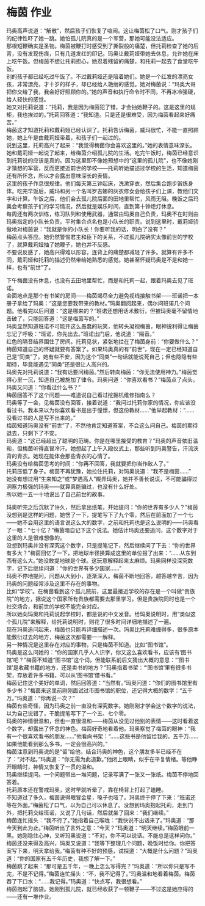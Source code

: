 # 梅茵 作业
玛奥高声说道：“解散”，然后孩子们恢复了喧闹。这让梅茵松了口气。刚才孩子们的纪律性吓了她一跳。她怕孤儿院真的是一个军营，那她可能没法适应。  
那根短鞭确实是圣物。梅茵被鞭打时感受到了撕裂般的痛楚，但托莉检查了她的后背，没有发现伤痕，只有几道发红的印记。玛奥让戴莉娅带她去休息，允许她在床上吃午饭。但梅茵不想让托莉担心，她忍着残留的痛楚，和托莉一起去了食堂吃午饭。  
别的孩子都已经吃过午饭了。不过戴莉娅还是陪着她们。她是一个红发的漂亮女孩，非常漂亮，才十岁的样子，却已经给人艳丽的感觉。她对梅茵说：“玛奥大哥把你交给了我，我会好好照顾你的。”她的声音和执行命令时不同，不再冰冷强硬，给人轻快的感觉。  
她又对托莉说道：“托莉，我是因为梅茵犯了错，才会抽她鞭子的。这是这里的规矩，我也挨过的。”托莉回答道：“我知道。只是还是很难受，因为梅茵看起来好痛苦。”  
梅茵这才知道托莉和戴莉娅已经认识了。托莉告诉梅茵，威玛很忙，不能一直照顾她，她上午是由戴莉娅带着，和孩子们一起过的。  
说到这里，托莉高兴了起来：“我觉得梅茵你会喜欢这里的。”她的表情意味深长。  
她和戴莉娅一起说了起来，给梅茵介绍孤儿院的生活。吃完午饭时，梅茵已经意识到托莉说的应该是真的。因为这里即不像她预想中的“这里的孤儿院”，也不像她刚才猜想的军营，反而更接近前世的学校——托莉听她描述过学校的生活，知道梅茵还有所怀念，所以才会露出意味深长的表情。  
这里的孩子作息很规律。他们每天第三钟起床，洗漱穿衣，然后集合跑步锻炼身体。吃完早饭后，威玛和另一个名叫罗吉娜的灰衣修女会给孩子们上课，教他们文字和计算。午饭之后，他们会去孤儿院后面的田地里帮忙，风雨无阻。晚饭之后玛奥会考察孩子们的学习情况，然后就是娱乐时间，直到第十钟熄灯休息。  
每周还有两次训练，练习队列和使用武器，通常由玛奥自己负责，玛奥不在时则由玛奥指定的小队长负责。平时集合点名也是小队长的职责。说到这里时，戴莉娅骄傲地对梅茵说：“我就是你的小队长！你要听我的话，明白了没有？”  
梅茵点头答应。她仍然警惕君主和臣下的关系，不过孤儿院确实太像前世的学校了，就算戴莉娅抽了她鞭子，她也并不反感。  
不要说反感了，她高兴得难以形容，连背上的痛楚都减轻了许多。就算有许多不同，戴莉娅和托莉的描述仍然带给她熟悉的感觉。她甚至怀疑玛奥是不是和她一样，也有“前世”了。  


下午梅茵没有休息，也没有去田地里帮忙，而是和托莉一起，跟着玛奥去见了班诺。  
会面地点是那个有书架的房间——梅茵竭尽全力避免视线接触书架——班诺把一本册子拿给了玛奥：“这是您要我带来的教材。”玛奥翻阅起来，偶尔问班诺几个问题。他看完以后问道：“这是哪来的？”班诺还想用话术敷衍，但被玛奥毫不留情地击破了，只能回答道：“这是梅茵写的。”  
玛奥显然知道班诺不可能开这么愚蠢的玩笑，他转头凝视梅茵，眼神锐利得让梅茵忘记了呼吸：“班诺，你先出去。”班诺出门后，他说道：“隔音。”  
红色的隔音结界围住了房间。托莉见状，紧张地拦在了梅茵身前：“你要做什么？”  
梅茵知道自己的怀疑就要有答案了。如果玛奥真的有“前世”，现在一定已经知道自己是“同类”了。她有些不安，因为这个“同类”一句话就能说死自己；但也隐隐有些期待，毕竟能遇见“同类”还是很让人高兴的。  
玛奥先对托莉说道：“我有话要问梅茵。”然后转向梅茵：“你无法使用神力。”梅茵觉得心里一沉，知道自己被施加了律令。玛奥问道：“你喜欢看书？”梅茵点了点头。玛奥又问道：“你看过什么书？”  
梅茵回答不了这个问题——难道说自己看过挖掘机维修指南么？  
玛奥等了一会，见梅茵没有回答，接着说道：“我问过托莉你家的情况，你应该没看过书。我本来以为你喜欢看书是出于憧憬，但这份教材……”他举起教材：“……没看过书的人是写不出来的。”  
梅茵知道玛奥没有“前世”了，不然他肯定知道答案，不会这么问自己。梅茵的期待退去，只剩下了不安。  
玛奥道：“这已经超出了聪明的范畴。你是在哪里接受的教育？”玛奥的声音依旧温和，但梅茵听得直冒冷汗。她想起了上午入殿仪式上，那些听到玛奥警告，汗流浃背的青衣。她现在能体会那些青衣的心情了。  
玛奥没有给梅茵思考的时间：“你再不回答，我就要把你当作敌人了。”  
托莉压低了身子。梅茵不再犹豫，她拉住托莉，对玛奥说道：“我不是梅茵……”  
她没有想过用“生来知之”或“梦遇高人”糊弄玛奥，她并不善长说谎，不可能骗得过洞察力极强的玛奥——就算真能骗过，也没有什么好处。  
所以她一五一十地说出了自己前世的故事。  


玛奥听完之后沉默了许久，然后拿出纸笔，开始提问：“你的世界有多少人？”梅茵没想到是这样的问题，她愣了一下，提笔写下了九个零，然后在前面加了一个七——她不会用这里的语言说这么大的数字，之前和托莉也是这么说明的——玛奥看了一眼：“七十亿？”梅茵暗自记下这个说法。她估计玛奥还要追问，这个数字对于这里的人是很难想像的。  
没想到玛奥并没有深究这个数字，只是提笔记下，然后继续问了下去：“你的世界有多大？”梅茵回忆了一下，把地球半径换算成这里的单位报了出来：“……从东到西有这么大。”她没敢提地球是个球。这玩意解释起来太麻烦。玛奥同样没深究数字，记下后继续问道：“你的世界有多少国家……”  
玛奥不停地提问，问题从大到小，逐渐深入。梅茵不断地回答，越答越辛苦，因为玛奥的问题经常涉及这里不存在的事物。  
比如“学校”。在梅茵看到这个孤儿院前，这里最接近学校的存在是一个叫做“贵族院”的地方，据说这个国家所有贵族都需要去那里学习。但是贵族院同时也是一个社交场合，和前世的学校不能完全对应。  
所以她向玛奥和托莉说起学校时，都是说的中文发音。给玛奥说明时，用“类似这个孤儿院”来解释，给托莉说明时，则花了很多时间详细地描述了一遍。  
现在玛奥追问起来，梅茵也只能再详细描述一次。玛奥比托莉难缠得多，很多原本能敷衍过去的地方，梅茵这次都需要一一解释。  
另一种情况是这里存在对应的事物，只是梅茵不知道。比如“图书馆”。  
玛奥是这么问她的：“你的国家几乎人人识字，你又这么喜欢看书，应该有‘图书馆’吧？”梅茵不知道“图书馆”这个词，但能联系前后文猜出大概的意思：“‘图书馆’是收藏书籍的地方，还是卖书的地方？”玛奥指着书架：“‘图书馆’里有很多书架，存放着许多书籍，可以从‘图书馆’借书看。”  
梅茵记住这个美好的单词，然后回答道：“当然有。”玛奥问道：“你们的图书馆里有多少书？”梅茵来这里前刚刚面试过市图书馆的职位，还记得大概的数字：“五千万。”玛奥道：“你再说一次？”  
梅茵有些奇怪，因为玛奥之前一直没有深究数字。她刚刚才学会这个数字的说法，以为自己说错了，干脆提笔写下了一个五、七个零。  
玛奥的神情很温和，但也一直很温和——梅茵从没见过他别的表情——这时看着这个数字，却露出了怀念的神色。梅茵好奇地看着他。玛奥察觉了梅茵的眼神：“我有一个很喜欢看书的朋友……”他看向书架：“……这些书是他留给我的。五千万……如果他能看到那么多书，一定会很高兴的。”  
梅茵注意到玛奥说的是“留”给他，结合玛奥的神色，这个朋友多半已经不在了：“对不起。”玛奥道：“你无需为此道歉。”他闭上眼睛，似乎在平复情绪。等他睁开眼睛时，神情又恢复了一贯的温和。  
玛奥继续提问。一个问题带出一堆问题，记录写满了一张又一张纸。梅茵不停地回答着。  
托莉原本还在警戒玛奥，这时早就听晕了，靠在椅背上打起了瞌睡。  
不知道过了多久，梅茵说得眼冒金星，嗓子也哑了。玛奥终于停了下来：“班诺还等在外面。”梅茵松了口气，以为自己可以休息了。没想到玛奥抱起托莉，走到门外，把托莉交给班诺，又说了几句话，然后就坐了回来：“我们继续。”  
梅茵连忙摇头：“我不行了。”她指着自己喉咙：“我快说不出话来了。”玛奥道：“那今天到此为止。”梅茵听出了言外之意：“今天？”玛奥道：“明天继续。”梅茵眼前一黑。她刚稳住心神，又听玛奥说道：“不对，你不可以说话。不能总是这样问你。”  
梅茵还没来得及高兴，玛奥又说道：“我等下整理几个问题，晚饭时给你。你把答案写下来，明天拿给我。”梅茵有种不好的预感，试探道：“大概是什么问题？”玛奥道：“你的国家有五千年历史，我想了解一下。”  
梅茵跳了起来：“那可是五千年，一晚上怎么写得完？”玛奥道：“所以你只是写不完，不是不记得。”梅茵连忙摇头：“不，我不记得了。”玛奥温和地看着梅茵。梅茵吞了下口水：“……我记得。”玛奥道：“快点写，我很想看。”  
梅茵抱起了脑袋。她刚到孤儿院，就已经收获了一顿鞭子——不过这是她应得的——还有一堆作业。  


